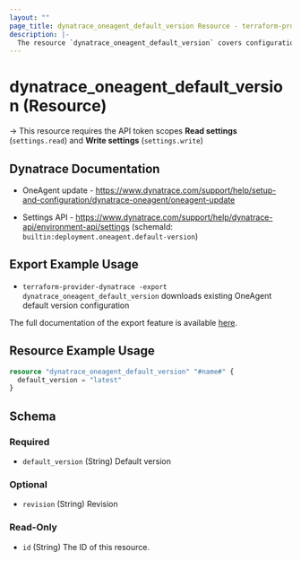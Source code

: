 ```yaml
---
layout: ""
page_title: dynatrace_oneagent_default_version Resource - terraform-provider-dynatrace"
description: |-
  The resource `dynatrace_oneagent_default_version` covers configuration for OneAgent default version
---
```


# dynatrace_oneagent_default_version (Resource)

-> This resource requires the API token scopes **Read settings** (`settings.read`) and **Write settings** (`settings.write`)

## Dynatrace Documentation

- OneAgent update - https://www.dynatrace.com/support/help/setup-and-configuration/dynatrace-oneagent/oneagent-update

- Settings API - https://www.dynatrace.com/support/help/dynatrace-api/environment-api/settings (schemaId: `builtin:deployment.oneagent.default-version`)

## Export Example Usage

- `terraform-provider-dynatrace -export dynatrace_oneagent_default_version` downloads existing OneAgent default version configuration

The full documentation of the export feature is available [here](https://registry.terraform.io/providers/dynatrace-oss/dynatrace/latest/docs/guides/export-v2).

## Resource Example Usage

```terraform
resource "dynatrace_oneagent_default_version" "#name#" {
  default_version = "latest"
}
```

<!-- schema generated by tfplugindocs -->
## Schema

### Required

- `default_version` (String) Default version

### Optional

- `revision` (String) Revision

### Read-Only

- `id` (String) The ID of this resource.
 